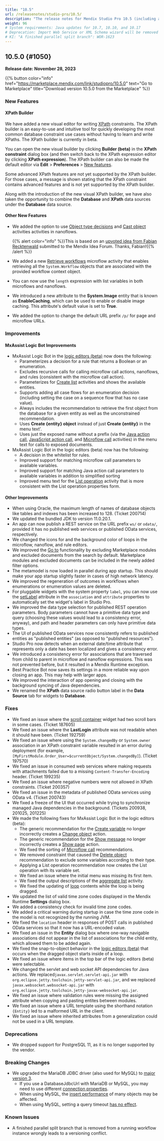 ```yaml
---
title: "10.5"
url: /releasenotes/studio-pro/10.5/
description: "The release notes for Mendix Studio Pro 10.5 (including all patches) with details on new features, bug fixes, and known issues."
weight: 96
# System requirements: Java updates for 10.7, 10.10, and 10.17
# Deprecation: Import Web Service or XML Schema wizard will be removed in 10.6
# KI: "A finished parallel split branch": WOR-1623
---
```


## 10.5.0 {#1050} 

**Release date: November 28, 2023**

{{% button color="info" href="https://marketplace.mendix.com/link/studiopro/10.5.0" text="Go to Marketplace" title="Download version 10.5.0 from the Marketplace" %}}

### New Features

#### XPath Builder

We have added a new visual editor for writing [XPath](/refguide/xpath/) constraints. The XPath builder is an easy-to-use and intuitive tool for quickly developing the most common database constraint use cases without having to learn and write XPaths. The XPath builder is currently in beta.

You can open the new visual builder by clicking **Builder (beta)** in the **XPath constraint** dialog box (and then switch back to the XPath expression editor by clicking **XPath expression**). The XPath builder can also be made the default editor via **Edit** > **Preferences** > [New features](/refguide/preferences-dialog/#new-features).

Some advanced XPath features are not yet supported by the XPath builder. For those cases, a message is shown stating that the XPath constraint contains advanced features and is not yet supported by the XPath builder.

Along with the introduction of the new visual XPath builder, we have also taken the opportunity to combine the **Database** and **XPath** data sources under the **Database** data source.

#### Other New Features

* We added the option to use [Object type decisions](/refguide/object-type-decision/) and [Cast object](/refguide/cast-object/) activities activities in nanoflows. 

    {{% alert color="info" %}}This is based on an [upvoted idea from Fabian Recktenwald](https://forum.mendix.com/link/space/microflows/ideas/3227) submitted to the Mendix Idea Forum. Thanks, Fabian!{{% /alert %}}

* We added a new [Retrieve workflows](/refguide/retrieve-workflows/) microflow activity that  enables retrieving all the `System.Workflow` objects that are associated with the provided workflow context object.
* You can now use the `length` expression with list variables in both microflows and nanoflows.
* We introduced a new attribute to the **System.Image** entity that is known as **EnableCaching**, which can be used to enable or disable image caching. This attribute's default value is set to **True**.
* We added the option to change the default URL prefix `/p/` for page and microflow URLs.

### Improvements

#### MxAssist Logic Bot Improvements

* MxAssist Logic Bot in the [logic editors (beta)](https://docs.mendix.com/refguide/logic-editors-beta/) now does the following:
    * Parameterizes a decision for a rule that returns a Boolean or an enumeration.
    * Excludes recursive calls for calling microflow call actions, nanoflows, and rules (consistent with the microflow call action).
    * Parameterizes for [Create list](/refguide/create-list/) activities and shows the available entities.
    * Supports adding all case flows for an enumeration decision (including setting the case on a sequence flow that has no case value).
    * Always includes the recommendation to retrieve the first object from the database for a given entity as well as the unconstrained recommendation.
    * Uses **Create {entity} object** instead of just **Create {entity}** in the menu text'.
    * Uses just the exposed name without a prefix (via the [Java action call](/refguide/java-action-call/), [JavaScript action call](/refguide/javascript-action-call/), and [Microflow call](/refguide/microflow-call/) activities) in the menu text for calls to exposed documents.
* MxAssist Logic Bot in the logic editors (beta) now has the following:
    * A decision in the whitelist for rules.
    * Improved support for matching microflow call parameters to available variables.
    * Improved support for matching Java action call parameters to available variables in addition to simplified sorting
    * Improved menu text for the [List operation](/refguide/list-operation/) activity that is more consistent with the List operation properties form.

#### Other Improvements

* When using Oracle, the maximum length of names of database objects like tables and indexes has been increased to 128. (Ticket 200714)
* We updated the bundled JDK to version 11.0.20.1.
* An app can now publish a REST service on the URL prefix `ws/` or `odata/`, provided it has no published web services or published OData services, respectively.
* We changed the icons for and the background color of loops in the microflow, nanoflow, and rule editors.
* We improved the [Go to](/refguide/go-to-option/) functionality by excluding Marketplace modules and excluded documents from the search by default. Marketplace modules and excluded documents can be included in the newly added filter options.
* The metamodel is now loaded in parallel during app startup. This should make your app startup slightly faster in cases of high network latency.
* We improved the regeneration of outcomes in workflows when enumerations or enumeration values are deleted.
* For pluggable widgets with the system property `label`, you can now use the [setLabel](/apidocs-mxsdk/apidocs/pluggable-widgets-property-types/#setLabel) attribute in the `association` and `attribute` properties to automatically set the widget's label in Studio Pro.
* We improved the data type selection for published REST operation parameters. Body parameters cannot have a primitive data type and query (choosing these values would lead to a consistency error, anyway), and path and header parameters can only have primitive data types.
* The UI of published OData services now consistently refers to published entities as "published entities" (as opposed to "published resources").
* Studio Pro now detects when an external date/time attribute that represents only a date has been localized and gives a consistency error.
* We introduced a consistency error for associations that are traversed from child to parent in microflow and nanoflow expressions. This was not prevented before, but it resulted in a Mendix Runtime exception.
* Best Practice Bot now saves its settings in a more reliable way upon closing an app. This may help with larger apps.
* We improved the interaction of app opening and closing with the background syncing of Java dependencies.
* We renamed the **XPath** data source radio button label in the **Data Source** tab for widgets to **Database**.

### Fixes

* We fixed an issue where the [scroll container](/refguide/scroll-container/) widget had two scroll bars in some cases. (Ticket 187605)
* We fixed an issue where the **LastLogin** attribute was not readable when it should have been. (Ticket 192759)
* We fixed an issue where using the `System.changedBy` or `System.owner` association in an XPath constraint variable resulted in an error during deployment (for example, `[MyFirstModule.Order_User=$currentObject/System.changedBy]`). (Ticket 197570)
* We fixed an issue in consumed web services where making requests with attachments failed due to a missing `Content-Transfer-Encoding` header. (Ticket 199235)
* We fixed an issue where negative numbers were not allowed in XPath constraints. (Ticket 200357)
* We fixed an issue in the metadata of published OData services using OData v4. (Ticket 200743)
* We fixed a freeze of the UI that occurred while trying to synchronize managed Java dependencies in the background. (Tickets 200938, 201025, 201225)
* We made the following fixes for MxAssist Logic Bot in the logic editors (beta):
    * The generic recommendation for the [Create variable](/refguide/create-variable/) no longer incorrectly creates a [Change object](/refguide/change-object/) action.
    * The generic recommendation for the [Show message](/refguide/show-message/) no longer incorrectly creates a [Show page](/refguide/show-page/) action.
    * We fixed the sorting of [Microflow call](/refguide/microflow-call/) recommendations.
    * We removed constraint that caused the [Delete object](/refguide/deleting-objects/) recommendation to exclude some variables according to their type.
    * Applying a List operation recommendation now creates the List operation with its variable set.
    * We fixed an issue where the initial menu was missing its first item.
    * We fixed the output descriptions of the [aggregate list](/refguide/aggregate-list/) activity.
    * We fixed the updating of [loop](/refguide/loop/) contents while the loop is being dragged.
* We updated the list of valid time zone codes displayed in the Mendix Runtime **Settings** dialog box.
* We added a consistency check for invalid time zone codes.
* We added a critical warning during startup in case the time zone code in the model is not recognized by the running JVM.
* We fixed the `location` header in responses of POST calls in published OData services so that it now has a URL-encoded value.
* We fixed an issue in the **Entity** dialog box where one-way navigable associations did not appear in the list of associations for the child entity, which allowed them to be added again.
* We fixed the snap-to-object behavior in the [logic editors (beta)](https://docs.mendix.com/refguide/logic-editors-beta/) that occurs when the dragged object starts inside of a loop.
* We fixed an issue where items in the top bar of the logic editors (beta) were selectable. 
* We changed the servlet and web socket API dependencies for Java actions. We replaced`javax.servlet.servlet-api.jar` with `org.eclipse.jetty.toolchain.jetty-servlet-api.jar`, and we replaced `javax.websocket.websocket-api.jar` with `org.eclipse.jetty.toolchain.jetty-javax-websocket-api.jar`.
* We fixed an issue where validation rules were missing the assigned attribute when copying and pasting entites between modules.
* We fixed an issue where a URL template using the shorthand notation `{Entity}` led to a malformed URL in the client.
* We fixed an issue where inherited attributes from a generalization could not be used in a URL template.

### Deprecations

* We dropped support for PostgreSQL 11, as it is no longer supported by the vendor.

### Breaking Changes

* We upgraded the MariaDB JDBC driver (also used for MySQL) to [major version 3](https://mariadb.com/kb/en/about-mariadb-connector-j/). 
    * If you use a DatabaseJdbcUrl with MariaDB or MySQL, you may need to use different [connection properties](https://mariadb.com/kb/en/about-mariadb-connector-j/#connection-strings).
    * When using MySQL, the [insert performance](https://jira.mariadb.org/browse/CONJ-1077) of many objects may be affected.
    * When using MySQL, setting a query timeout [has no effect](https://jira.mariadb.org/browse/CONJ-1107).

### Known Issues

* A finished parallel split branch that is removed from a running workflow instance wrongly leads to a versioning conflict.
